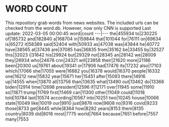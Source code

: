 # WORD COUNT
This repository grab words from news websites. The included urls can be checked from the word.db.
However, now only CNN is supported
Last update: 2022-03-05 00:00:45
word|count
---|---
the|455934
to|230225
of|185732
and|182840
a|168704
in|159844
that|101044
for|76111
on|69634
is|65272
it|58389
said|52404
with|50933
as|47038
was|43844
he|40772
have|38565
at|37436
are|37085
has|36835
from|35162
be|33455
by|32527
this|32023
i|31642
his|29924
but|29329
not|28345
an|28142
we|28009
they|26934
who|24676
cnn|24321
will|23858
their|21620
more|21186
been|20300
us|19761
about|19341
or|17906
had|17476
its|17232
also|17103
which|17066
she|17055
were|16882
you|16378
would|16370
people|16332
one|16212
new|15832
year|15671
her|15451
after|15093
there|14916
up|14555
when|13870
all|13756
than|13635
what|13490
out|13462
do|13366
biden|12914
time|12698
president|12596
if|12171
over|11945
some|11910
so|11871
trump|11769
first|11469
can|11300
other|11049
could|11018
told|10784
last|10574
according|10567
into|10251
two|10245
house|10066
state|10049
like|10019
our|9910
just|9876
now|9608
no|9316
covid|9233
those|8733
get|8445
while|8364
how|8282
years|8153
them|8135
country|8039
did|8016
most|7775
world|7664
because|7651
before|7557
many|7553
